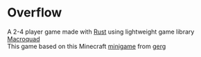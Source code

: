 # Overflow

A 2-4 player game made with [Rust](https://www.rust-lang.org/) using lightweight game library [Macroquad](https://macroquad.rs/)  
This game based on this Minecraft [minigame](https://www.youtube.com/watch?v=z9CLU3yqlAE) from [gerg](https://www.youtube.com/@_gerg)
